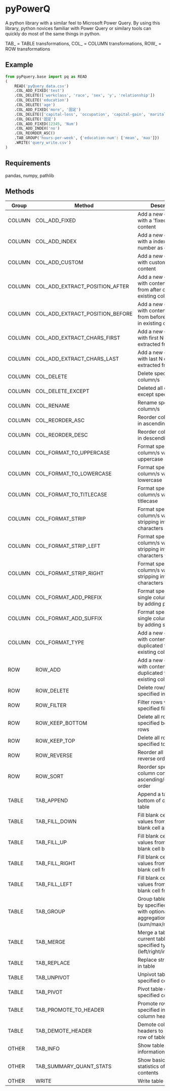# pyPowerQ

A python library with a similar feel to Microsoft Power Query. 
By using this library, python novices familiar with Power Query or similary tools can quickly do most of the same things in python.

TAB_ = TABLE transformations, COL_ = COLUMN transformations, ROW_ = ROW transformations

## Example

```python
from pyPquery.base import pq as READ
(
    READ('pyQuery_data.csv')
    .COL_ADD_FIXED('test')
    .COL_DELETE(['workclass', 'race', 'sex', 'y', 'relationship'])
    .COL_DELETE('education')
    .COL_DELETE('age')
    .COL_ADD_FIXED('more', '固定')
    .COL_DELETE(['capital-loss', 'occupation', 'capital-gain', 'marital-status'])
    .COL_DELETE('固定')
    .COL_ADD_FIXED(12345, 'Num')
    .COL_ADD_INDEX('no')
    .COL_REORDER_ASC()
    .TAB_GROUP('hours-per-week', {'education-num': ['mean', 'max']})
    .WRITE('query_write.csv')
)
```

## Requirements

pandas, numpy, pathlib

## Methods

| Group | Method |  Description
| --- | --- | ---
| COLUMN | COL_ADD_FIXED | Add a new column with a 'fixed' value as content
| COLUMN | COL_ADD_INDEX |  Add a new column with a index/serial number as content
| COLUMN | COL_ADD_CUSTOM |  Add a new column with custom (lambda) content
| COLUMN | COL_ADD_EXTRACT_POSITION_AFTER |  Add a new column with content extracted from after char pos in existing column
| COLUMN | COL_ADD_EXTRACT_POSITION_BEFORE |  Add a new column with content extracted from before char pos in existing column
| COLUMN | COL_ADD_EXTRACT_CHARS_FIRST |  Add a new column with first N chars extracted from column
| COLUMN | COL_ADD_EXTRACT_CHARS_LAST |  Add a new column with last N chars extracted from column
| COLUMN | COL_DELETE |  Delete specified column/s
| COLUMN | COL_DELETE_EXCEPT |  Deleted all column/s except specified
| COLUMN | COL_RENAME |  Rename specfied column/s
| COLUMN | COL_REORDER_ASC |  Reorder column titles in ascending order
| COLUMN | COL_REORDER_DESC |  Reorder column titles in descending order
| COLUMN | COL_FORMAT_TO_UPPERCASE |  Format specified column/s values to uppercase
| COLUMN | COL_FORMAT_TO_LOWERCASE |  Format specified column/s values to lowercase
| COLUMN | COL_FORMAT_TO_TITLECASE |  Format specified column/s values to titlecase
| COLUMN | COL_FORMAT_STRIP |  Format specified column/s values by stripping invisible characters
| COLUMN | COL_FORMAT_STRIP_LEFT |  Format specified column/s values by stripping invisible characters from left
| COLUMN | COL_FORMAT_STRIP_RIGHT |  Format specified column/s values by stripping invisible characters from right
| COLUMN | COL_FORMAT_ADD_PREFIX | Format specified single column values by adding prefix
| COLUMN | COL_FORMAT_ADD_SUFFIX |  Format specified single column values by adding suffix
| COLUMN | COL_FORMAT_TYPE |  Add a new column with content duplicated from existing column
| ROW | ROW_ADD |  Add a new column with content duplicated from existing column
| ROW | ROW_DELETE |  Delete row/s at specified index
| ROW | ROW_FILTER |  Filter rows with specified filter criteria
| ROW | ROW_KEEP_BOTTOM |  Delete all rows except specified bottom N rows
| ROW | ROW_KEEP_TOP |  Delete all rows except specified top N rows
| ROW | ROW_REVERSE |  Reorder all rows in reverse order
| ROW | ROW_SORT |  Reorder specified column contents in ascending/descending order
| TABLE | TAB_APPEND |  Append a table to bottom of current table
| TABLE | TAB_FILL_DOWN |  Fill blank cells with values from last non-blank cell above
| TABLE | TAB_FILL_UP |  Fill blank cells with values from last non-blank cell below
| TABLE | TAB_FILL_RIGHT |  Fill blank cells with values from last non-blank cell from left
| TABLE | TAB_FILL_LEFT |  Fill blank cells with values from last non-blank cell from right
| TABLE | TAB_GROUP |  Group table contents by specified columns with optional aggregation (sum/max/min etc)
| TABLE | TAB_MERGE |  Merge a table with current table with specified type (left/right/inner/outer) 
| TABLE | TAB_REPLACE |  Replace string values in table
| TABLE | TAB_UNPIVOT |  Unpivot table on specified columns
| TABLE | TAB_PIVOT |  Pivot table on specified columns
| TABLE | TAB_PROMOTE_TO_HEADER |  Promote row at specified index to column headers
| TABLE | TAB_DEMOTE_HEADER |  Demote column headers to make 1st row of table
| OTHER | TAB_INFO |  Show table summary information
| OTHER | TAB_SUMMARY_QUANT_STATS |  Show basic summary statistics of table contents
| OTHER | WRITE |  Write table to CSV
